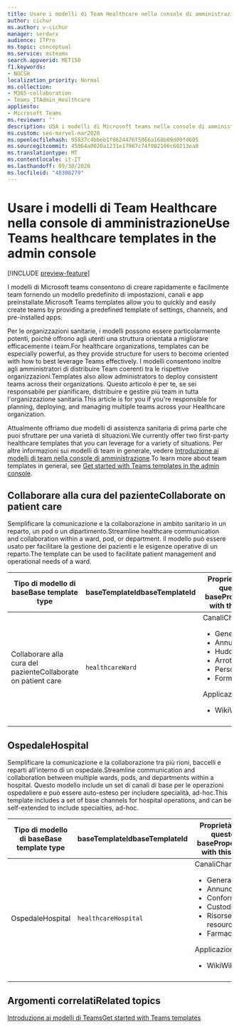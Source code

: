 ```yaml
---
title: Usare i modelli di Team Healthcare nella console di amministrazione
author: cichur
ms.author: v-cichur
manager: serdars
audience: ITPro
ms.topic: conceptual
ms.service: msteams
search.appverid: MET150
f1.keywords:
- NOCSH
localization_priority: Normal
ms.collection:
- M365-collaboration
- Teams_ITAdmin_Healthcare
appliesto:
- Microsoft Teams
ms.reviewer: ''
description: USA i modelli di Microsoft teams nella console di amministrazione per creare rapidamente e facilmente teams fornendo un modello predefinito di impostazioni, canali e app.
ms.custom: seo-marvel-mar2020
ms.openlocfilehash: 95837c4bbeb1f0624476f5066a168b09d09fd605
ms.sourcegitcommit: 45064a0020a1231e17967c74f082106c68213ea0
ms.translationtype: MT
ms.contentlocale: it-IT
ms.lasthandoff: 09/30/2020
ms.locfileid: "48308279"
---
```

# <a name="use-teams-healthcare-templates-in-the-admin-console"></a><span data-ttu-id="2ea91-103">Usare i modelli di Team Healthcare nella console di amministrazione</span><span class="sxs-lookup"><span data-stu-id="2ea91-103">Use Teams healthcare templates in the admin console</span></span>

[!INCLUDE [preview-feature](../../includes/preview-feature.md)]

<span data-ttu-id="2ea91-104">I modelli di Microsoft teams consentono di creare rapidamente e facilmente team fornendo un modello predefinito di impostazioni, canali e app preinstallate.</span><span class="sxs-lookup"><span data-stu-id="2ea91-104">Microsoft Teams templates allow you to quickly and easily create teams by providing a predefined template of settings, channels, and pre-installed apps.</span></span>

<span data-ttu-id="2ea91-105">Per le organizzazioni sanitarie, i modelli possono essere particolarmente potenti, poiché offrono agli utenti una struttura orientata a migliorare efficacemente i team.</span><span class="sxs-lookup"><span data-stu-id="2ea91-105">For healthcare organizations, templates can be especially powerful, as they provide structure for users to become oriented with how to best leverage Teams effectively.</span></span> <span data-ttu-id="2ea91-106">I modelli consentono inoltre agli amministratori di distribuire Team coerenti tra le rispettive organizzazioni.</span><span class="sxs-lookup"><span data-stu-id="2ea91-106">Templates also allow administrators to deploy consistent teams across their organizations.</span></span> <span data-ttu-id="2ea91-107">Questo articolo è per te, se sei responsabile per pianificare, distribuire e gestire più team in tutta l'organizzazione sanitaria.</span><span class="sxs-lookup"><span data-stu-id="2ea91-107">This article is for you if you're responsible for planning, deploying, and managing multiple teams across your Healthcare organization.</span></span>

<span data-ttu-id="2ea91-108">Attualmente offriamo due modelli di assistenza sanitaria di prima parte che puoi sfruttare per una varietà di situazioni.</span><span class="sxs-lookup"><span data-stu-id="2ea91-108">We currently offer two first-party healthcare templates that you can leverage for a variety of situations.</span></span> <span data-ttu-id="2ea91-109">Per altre informazioni sui modelli di team in generale, vedere [Introduzione ai modelli di team nella console di amministrazione](../../get-started-with-teams-templates-in-the-admin-console.md).</span><span class="sxs-lookup"><span data-stu-id="2ea91-109">To learn more about team templates in general, see [Get started with Teams templates in the admin console](../../get-started-with-teams-templates-in-the-admin-console.md).</span></span>

## <a name="collaborate-on-patient-care"></a><span data-ttu-id="2ea91-110">Collaborare alla cura del paziente</span><span class="sxs-lookup"><span data-stu-id="2ea91-110">Collaborate on patient care</span></span>

 <span data-ttu-id="2ea91-111">Semplificare la comunicazione e la collaborazione in ambito sanitario in un reparto, un pod o un dipartimento.</span><span class="sxs-lookup"><span data-stu-id="2ea91-111">Streamline healthcare communication and collaboration within a ward, pod, or department.</span></span> <span data-ttu-id="2ea91-112">Il modello può essere usato per facilitare la gestione dei pazienti e le esigenze operative di un reparto.</span><span class="sxs-lookup"><span data-stu-id="2ea91-112">The template can be used to facilitate patient management and operational needs of a ward.</span></span>

| <span data-ttu-id="2ea91-113">Tipo di modello di base</span><span class="sxs-lookup"><span data-stu-id="2ea91-113">Base template type</span></span> |<span data-ttu-id="2ea91-114">baseTemplateId</span><span class="sxs-lookup"><span data-stu-id="2ea91-114">baseTemplateId</span></span>| <span data-ttu-id="2ea91-115">Proprietà disponibili con questo modello di base</span><span class="sxs-lookup"><span data-stu-id="2ea91-115">Properties that come with this base template</span></span> |
| ------------------ |---|----------------------------------------------------- |
| <span data-ttu-id="2ea91-116">Collaborare alla cura del paziente</span><span class="sxs-lookup"><span data-stu-id="2ea91-116">Collaborate on patient care</span></span> |`healthcareWard` | <span data-ttu-id="2ea91-117">Canali</span><span class="sxs-lookup"><span data-stu-id="2ea91-117">Channels:</span></span><ul><li><span data-ttu-id="2ea91-118">Generale</span><span class="sxs-lookup"><span data-stu-id="2ea91-118">General</span></span></li><li><span data-ttu-id="2ea91-119">Annunci</span><span class="sxs-lookup"><span data-stu-id="2ea91-119">Announcements</span></span></li><li><span data-ttu-id="2ea91-120">Huddles</span><span class="sxs-lookup"><span data-stu-id="2ea91-120">Huddles</span></span></li><li><span data-ttu-id="2ea91-121">Arrotonda</span><span class="sxs-lookup"><span data-stu-id="2ea91-121">Rounds</span></span></li><li><span data-ttu-id="2ea91-122">Personale</span><span class="sxs-lookup"><span data-stu-id="2ea91-122">Staffing</span></span></li><li><span data-ttu-id="2ea91-123">Formazione</span><span class="sxs-lookup"><span data-stu-id="2ea91-123">Training</span></span></li></ul> <span data-ttu-id="2ea91-124">Applicazioni</span><span class="sxs-lookup"><span data-stu-id="2ea91-124">Apps:</span></span> <ul><li><span data-ttu-id="2ea91-125">Wiki</span><span class="sxs-lookup"><span data-stu-id="2ea91-125">Wiki</span></span></li>|
||||

## <a name="hospital"></a><span data-ttu-id="2ea91-126">Ospedale</span><span class="sxs-lookup"><span data-stu-id="2ea91-126">Hospital</span></span>

<span data-ttu-id="2ea91-127">Semplificare la comunicazione e la collaborazione tra più rioni, baccelli e reparti all'interno di un ospedale.</span><span class="sxs-lookup"><span data-stu-id="2ea91-127">Streamline communication and collaboration between multiple wards, pods, and departments within a hospital.</span></span> <span data-ttu-id="2ea91-128">Questo modello include un set di canali di base per le operazioni ospedaliere e può essere auto-esteso per includere specialità, ad-hoc.</span><span class="sxs-lookup"><span data-stu-id="2ea91-128">This template includes a set of base channels for hospital operations, and can be self-extended to include specialties, ad-hoc.</span></span>

| <span data-ttu-id="2ea91-129">Tipo di modello di base</span><span class="sxs-lookup"><span data-stu-id="2ea91-129">Base template type</span></span> |<span data-ttu-id="2ea91-130">baseTemplateId</span><span class="sxs-lookup"><span data-stu-id="2ea91-130">baseTemplateId</span></span> | <span data-ttu-id="2ea91-131">Proprietà disponibili con questo modello di base</span><span class="sxs-lookup"><span data-stu-id="2ea91-131">Properties that come with this base template</span></span> |
| ------------------|-- |----------------------------------------------------- |
|<span data-ttu-id="2ea91-132">Ospedale</span><span class="sxs-lookup"><span data-stu-id="2ea91-132">Hospital</span></span>|`healthcareHospital`|<span data-ttu-id="2ea91-133">Canali</span><span class="sxs-lookup"><span data-stu-id="2ea91-133">Channels:</span></span> <ul><li><span data-ttu-id="2ea91-134">Generale</span><span class="sxs-lookup"><span data-stu-id="2ea91-134">General</span></span><li><span data-ttu-id="2ea91-135">Annunci</span><span class="sxs-lookup"><span data-stu-id="2ea91-135">Announcements</span></span></li><li><span data-ttu-id="2ea91-136">Conformità</span><span class="sxs-lookup"><span data-stu-id="2ea91-136">Compliance</span></span></li><li><span data-ttu-id="2ea91-137">Custodia</span><span class="sxs-lookup"><span data-stu-id="2ea91-137">Custodial</span></span></li><li><span data-ttu-id="2ea91-138">Risorse umane</span><span class="sxs-lookup"><span data-stu-id="2ea91-138">Human resources</span></span></li><li><span data-ttu-id="2ea91-139">Farmacia</span><span class="sxs-lookup"><span data-stu-id="2ea91-139">Pharmacy</span></span></li></ul> <span data-ttu-id="2ea91-140">Applicazioni</span><span class="sxs-lookup"><span data-stu-id="2ea91-140">Apps:</span></span> <ul><li><span data-ttu-id="2ea91-141">Wiki</span><span class="sxs-lookup"><span data-stu-id="2ea91-141">Wiki</span></span></li></ul>|
||||

## <a name="related-topics"></a><span data-ttu-id="2ea91-142">Argomenti correlati</span><span class="sxs-lookup"><span data-stu-id="2ea91-142">Related topics</span></span>

[<span data-ttu-id="2ea91-143">Introduzione ai modelli di Teams</span><span class="sxs-lookup"><span data-stu-id="2ea91-143">Get started with Teams templates</span></span>](../../get-started-with-teams-templates-in-the-admin-console.md)
